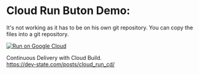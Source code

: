 # Cloud Run Buton Demo:

It's not working as it has to be on his own git repository. You can copy the files into a git repository.

[![Run on Google Cloud](https://storage.googleapis.com/cloudrun/button.svg)](https://console.cloud.google.com/cloudshell/editor?shellonly=true&cloudshell_image=gcr.io/cloudrun/button&cloudshell_git_repo=https://github.com/Danr17/cloud-run-cd.git)


Continuous Delivery with Cloud Build.  
https://dev-state.com/posts/cloud_run_cd/

